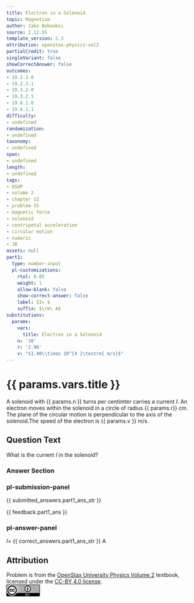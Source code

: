 ```yaml
---
title: Electron in a Solenoid
topic: Magnetism
author: Jake Bobowksi
source: 2.12.55
template_version: 1.3
attribution: openstax-physics-vol2
partialCredit: true
singleVariant: false
showCorrectAnswer: false
outcomes:
- 19.2.3.0
- 19.2.3.1
- 19.3.2.0
- 19.3.2.1
- 19.6.1.0
- 19.6.1.1
difficulty:
- undefined
randomization:
- undefined
taxonomy:
- undefined
span:
- undefined
length:
- undefined
tags:
- OSUP
- volume 2
- chapter 12
- problem 55
- magnetic force
- solenoid
- centripetal acceleration
- circular motion
- numeric
- JB
assets: null
part1:
  type: number-input
  pl-customizations:
    rtol: 0.05
    weight: 1
    allow-blank: false
    show-correct-answer: false
    label: $I= $
    suffix: $\rm\ A$
substitutions:
  params:
    vars:
      title: Electron in a Solenoid
    n: '30'
    r: '2.90'
    v: "$1.40\\times 10^{4 }\textrm{ m/s}$"
---
```

# {{ params.vars.title }}
A solenoid with {{ params.n }} turns per centimter carries a current $I$.
An electron moves within the solenoid in a circle of radius {{ params.r}}$\textrm{ cm}$.
The plane of the circular motion is perpendicular to the axis of the solenoid.The speed of the electron is {{ params.v }} $\textrm{ m/s}$.

## Question Text

What is the current $I$ in the solenoid?

### Answer Section

### pl-submission-panel

{{ submitted_answers.part1_ans_str }}

{{ feedback.part1_ans }}

### pl-answer-panel

$I=$ {{ correct_answers.part1_ans_str }} $\textrm{ A}$

## Attribution

Problem is from the [OpenStax University Physics Volume 2](https://openstax.org/details/books/university-physics-volume-2) textbook, licensed under the [CC-BY 4.0 license](https://creativecommons.org/licenses/by/4.0/).<br>![Image representing the Creative Commons 4.0 BY license.](https://raw.githubusercontent.com/firasm/bits/master/by.png)